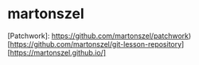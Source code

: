 # martonszel

[Patchwork]: https://github.com/martonszel/patchwork)
[https://github.com/martonszel/git-lesson-repository]
[https://martonszel.github.io/]
